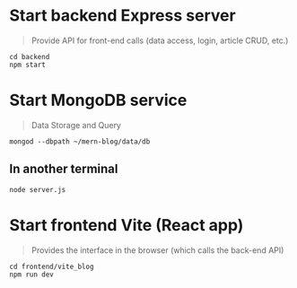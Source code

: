 # Start backend Express server

> Provide API for front-end calls (data access, login, article CRUD, etc.)

```
cd backend
npm start
```

# Start MongoDB service

> Data Storage and Query

```
mongod --dbpath ~/mern-blog/data/db
```

## In another terminal

```
node server.js
```

# Start frontend Vite (React app)

> Provides the interface in the browser (which calls the back-end API)

```
cd frontend/vite_blog
npm run dev
```
